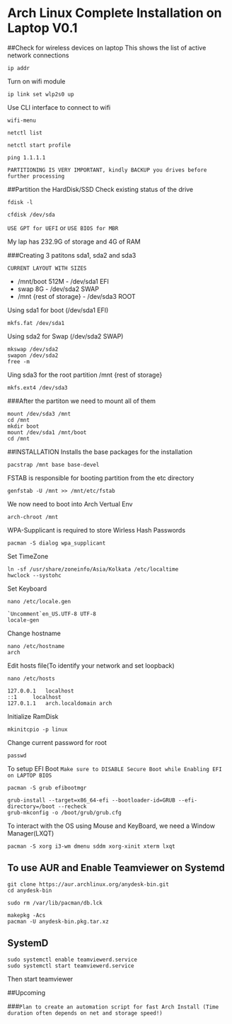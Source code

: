 # Arch Linux Complete Installation on Laptop V0.1


##Check for wireless devices on laptop 
This shows the list of active network connections
	
	ip addr

Turn on wifi module
	
	ip link set wlp2s0 up

Use CLI interface to connect to wifi

	wifi-menu
	
	netctl list
	
	netctl start profile
	
	ping 1.1.1.1

`PARTITIONING IS VERY IMPORTANT, kindly BACKUP you drives before further processing`

##Partition the HardDisk/SSD
Check existing status of the drive
	
	fdisk -l

	cfdisk /dev/sda

`USE GPT for UEFI` or `USE BIOS for MBR`

My lap has 232.9G of storage and 4G of RAM

###Creating 3 patitons sda1, sda2 and sda3

`CURRENT LAYOUT WITH SIZES`

* /mnt/boot 512M - /dev/sda1 EFI 
* swap 8G - /dev/sda2 SWAP
* /mnt {rest of storage} -  /dev/sda3 ROOT

Using sda1 for boot (/dev/sda1 EFI)
	
	mkfs.fat /dev/sda1
Using sda2 for Swap (/dev/sda2 SWAP)
	
	mkswap /dev/sda2
	swapon /dev/sda2
	free -m
Uing sda3 for the root partition /mnt {rest of storage}
	
	mkfs.ext4 /dev/sda3
###After the partiton we need to mount all of them

	mount /dev/sda3 /mnt
	cd /mnt
	mkdir boot
	mount /dev/sda1 /mnt/boot
	cd /mnt
##INSTALLATION
Installs the base packages for the installation

	pacstrap /mnt base base-devel
FSTAB is responsible for booting partition from the etc directory
	
	genfstab -U /mnt >> /mnt/etc/fstab
We now need to boot into Arch Vertual Env
	
	arch-chroot /mnt
WPA-Supplicant is required to store Wirless Hash Passwords

	pacman -S dialog wpa_supplicant
Set TimeZone	
	
	ln -sf /usr/share/zoneinfo/Asia/Kolkata /etc/localtime
	hwclock --systohc
Set Keyboard
	
	nano /etc/locale.gen

	`Uncomment`en_US.UTF-8 UTF-8
	locale-gen
Change hostname

	nano /etc/hostname
	arch
Edit hosts file(To identify your network and set loopback)

	nano /etc/hosts
	
	127.0.0.1	localhost
	::1		localhost
	127.0.1.1	arch.localdomain arch
Initialize RamDisk
	
	mkinitcpio -p linux
Change current password for root
	
	passwd
To setup EFI Boot `Make sure to DISABLE Secure Boot while Enabling EFI on LAPTOP BIOS`
	
	pacman -S grub efibootmgr

	grub-install --target=x86_64-efi --bootloader-id=GRUB --efi-directory=/boot --recheck
	grub-mkconfig -o /boot/grub/grub.cfg

To interact with the OS using Mouse and KeyBoard, we need a Window Manager(LXQT)
	
	pacman -S xorg i3-wm dmenu sddm xorg-xinit xterm lxqt




## To use AUR and Enable Teamviewer on Systemd

	git clone https://aur.archlinux.org/anydesk-bin.git
	cd anydesk-bin

	sudo rm /var/lib/pacman/db.lck

	makepkg -Acs
	pacman -U anydesk-bin.pkg.tar.xz

## SystemD
	sudo systemctl enable teamviewerd.service
	sudo systemctl start teamviewerd.service

Then start teamviewer

##Upcoming

###`Plan to create an automation script for fast Arch Install (Time duration often depends on net and storage speed!)`

